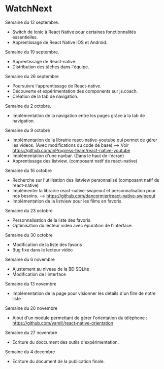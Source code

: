 # WatchNext

Semaine du 12 septembre.

- Switch de Ionic à React Native pour certaines fonctionnalités essentielles.
- Apprentissage de React Native IOS et Android.

Semaine du 19 septembre.

- Apprentissage de React-native.
- Distribution des tâches dans l'équipe.

Semaine du 26 septembre

- Poursuivre l'apprentissage de React-native.
- Découverte et expérimentation des components sur js.coach.
- Création de la tab de navigation.

Semaine du 2 octobre.

- Implémentation de la navigation entre les pages grâce à la tab de navigation.

Semaine du 9 octobre

- Implémentation de la librairie react-native-youtube qui permet de gérer les videos. (Avec modifications du code de base) --> Voir https://github.com/inProgress-team/react-native-youtube
- Implémentation d'une navbar. (Dans le haut de l'écran)
- Apprentissage des listview. (composant natif de react-native)

Semaine du 16 octobre

- Recherche sur l'utilisation des listview personnalisé (composant natif de react-native)
- Implémenter la librairie react-native-swipeout et personnalisation pour nos besoins. --> https://github.com/dancormier/react-native-swipeout
- Implémentation de la listview pour les films en favoris.

Semaine du 23 octobre

- Personnalisation de la liste des favoris.
- Optimisation du lecteur video avec épuration de l'interface.

Semaine du 30 octobre

- Modification de la liste des favoris
- Bug fixe dans le lecteur vidéo

Semaine du 6 novembre

- Ajustement au niveau de la BD SQLite
- Modification de l'interface

Semaine du 13 novembre

- Implémentation de la page pour visionner les détails d'un film de notre liste

Semaine du 20 novembre

- Ajout d'un module permettant de gérer l'orientation du téléphone :
  https://github.com/yamill/react-native-orientation
  
Semaine du 27 novembre

- Écriture du doccument des outils d'expérimentation.

Semaine du 4 decembre

- Écriture du document de la publication finale.
